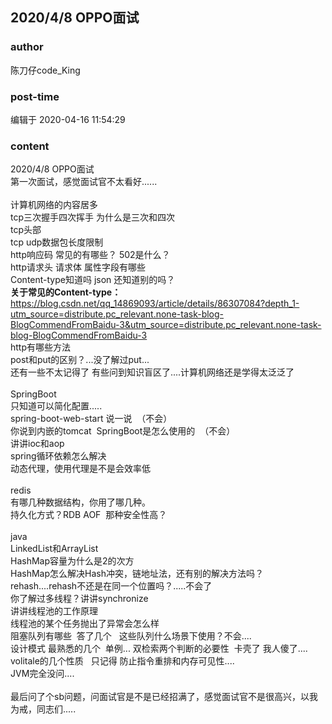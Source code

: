 ## 2020/4/8 OPPO面试
### author 
陈刀仔code_King
### post-time 

编辑于  2020-04-16 11:54:29
### content 
<div class="post-topic-des nc-post-content">
 <div>
  2020/4/8 OPPO面试
 </div>
 <div>
  第一次面试，感觉面试官不太看好......
 </div>
 <div>
  <br/>
 </div>
 <div>
  计算机网络的内容居多
 </div>
 <div>
  tcp三次握手四次挥手 为什么是三次和四次
 </div>
 <div>
  tcp头部
 </div>
 <div>
  tcp udp数据包长度限制
 </div>
 <div>
  http响应码 常见的有哪些？ 502是什么？
 </div>
 <div>
  http请求头 请求体 属性字段有哪些
 </div>
 <div>
  Content-type知道吗 json 还知道别的吗？
 </div>
 <div>
  <strong>
   关于常见的Content-type：
  </strong>
  <a href="https://blog.csdn.net/qq_14869093/article/details/86307084?depth_1-utm_source=distribute.pc_relevant.none-task-blog-BlogCommendFromBaidu-3&amp;utm_source=distribute.pc_relevant.none-task-blog-BlogCommendFromBaidu-3" target="_blank">
   https://blog.csdn.net/qq_14869093/article/details/86307084?depth_1-utm_source=distribute.pc_relevant.none-task-blog-BlogCommendFromBaidu-3&amp;utm_source=distribute.pc_relevant.none-task-blog-BlogCommendFromBaidu-3
  </a>
 </div>
 <div>
  http有哪些方法
 </div>
 <div>
  post和put的区别？...没了解过put...
 </div>
 <div>
  还有一些不太记得了 有些问到知识盲区了....计算机网络还是学得太泛泛了
 </div>
 <div>
  <br/>
 </div>
 <div>
  SpringBoot
 </div>
 <div>
  只知道可以简化配置.....
 </div>
 <div>
  spring-boot-web-start 说一说  （不会）
 </div>
 <div>
  你说到内嵌的tomcat  SpringBoot是怎么使用的  （不会）
 </div>
 <div>
  讲讲ioc和aop
 </div>
 <div>
  spring循环依赖怎么解决
 </div>
 <div>
  动态代理，使用代理是不是会效率低
 </div>
 <div>
  <br/>
 </div>
 <div>
  redis
 </div>
 <div>
  有哪几种数据结构，你用了哪几种。
 </div>
 <div>
  持久化方式？RDB AOF  那种安全性高？
 </div>
 <div>
  <br/>
 </div>
 <div>
  java
 </div>
 <div>
  LinkedList和ArrayList
 </div>
 <div>
  HashMap容量为什么是2的次方
 </div>
 <div>
  HashMap怎么解决Hash冲突，链地址法，还有别的解决方法吗？rehash....rehash不还是在同一个位置吗？.....不会了
 </div>
 <div>
  你了解过多线程？讲讲synchronize
 </div>
 <div>
  讲讲线程池的工作原理
 </div>
 <div>
  线程池的某个任务抛出了异常会怎么样
 </div>
 <div>
  阻塞队列有哪些  答了几个   这些队列什么场景下使用？不会....
 </div>
 <div>
  设计模式 最熟悉的几个  单例... 双检索两个判断的必要性  卡壳了 我人傻了....
 </div>
 <div>
  volitale的几个性质   只记得 防止指令重排和内存可见性....
 </div>
 <div>
  JVM完全没问....
 </div>
 <div>
  <br/>
 </div>
 <div>
  最后问了个sb问题，问面试官是不是已经招满了，感觉面试官不是很高兴，以我为戒，同志们.....
 </div>
</div>
